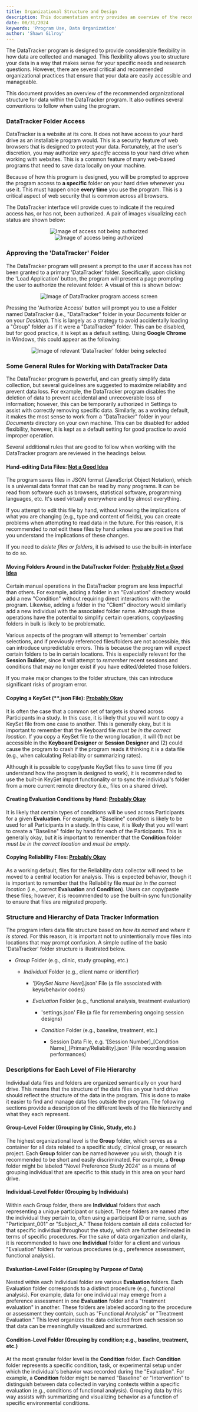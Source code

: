 ```yaml
---
title: Organizational Structure and Design
description: This documentation entry provides an overview of the recommended organizational structure for data within the DataTracker program. It also outlines several conventions to follow when using the program.
date: 08/31/2024
keywords: 'Program Use, Data Organization'
author: 'Shawn Gilroy'
---
```


The DataTracker program is designed to provide considerable flexibility in how data are collected and managed. This flexibility allows you to structure your data in a way that makes sense for your specific needs and research questions. However, there are several critical and recommended organizational practices that ensure that your data are easily accessible and manageable.

This document provides an overview of the recommended organizational structure for data within the DataTracker program. It also outlines several conventions to follow when using the program.

### DataTracker Folder Access

DataTracker is a website at its core. It does not have access to your hard drive as an installable program would. This is a security feature of web browsers that is designed to protect your data. Fortunately, at the user's discretion, you may authorize _very specific_ access to your hard drive when working with websites. This is a common feature of many web-based programs that need to save data locally on your machine.

Because of how this program is designed, you will be prompted to approve the program access to **a specific** folder on your hard drive whenever you use it. This must happen once **every time** you use the program. This is a critical aspect of web security that is common across all browsers.

The DataTracker interface will provide cues to indicate if the required access has, or has not, been authorized. A pair of images visualizing each status are shown below:

<div align="middle" width="100%">
    <img src="/docs/access_not_authorized.png" alt="Image of access not being authorized" />
    <img src="/docs/access_authorized.png" alt="Image of access being authorized" />
</div>

### Approving the 'DataTracker' Folder

The DataTracker program will present a prompt to the user if access has not been granted to a primary 'DataTracker' folder. Specifically, upon clicking the 'Load Application' button, the program will present a page prompting the user to authorize the relevant folder. A visual of this is shown below:

<div align="center" width="100%">
    <img src="/docs/authorize_folder_access.png" alt="Image of DataTracker program access screen"/>
</div>

Pressing the 'Authorize Access' button will prompt you to use a Folder named DataTracker (i.e., "DataTracker" folder in your _Documents_ folder or on your _Desktop_). This is largely as a strategy to avoid accidentally loading a "Group" folder as if it were a "DataTracker" folder. This can be disabled, but for good practice, it is kept as a default setting. Using **Google Chrome** in Windows, this could appear as the following:

<div align="center" width="100%">
    <img src="/docs/approve_folder.png" alt="Image of relevant 'DataTracker' folder being selected"/>
</div>

### Some General Rules for Working with DataTracker Data

The DataTracker program is powerful, and can greatly simplify data collection, but several guidelines are suggested to maximize reliability and prevent data loss. For example, the DataTracker program disables the deletion of data to prevent accidental and unrecoverable loss of information; however, this can be temporarily authorized in Settings to assist with correctly removing specific data. Similarly, as a working default, it makes the most sense to work from a "DataTracker" folder in your _Documents_ directory on your own machine. This can be disabled for added flexibility, however, it is kept as a default setting for good practice to avoid improper operation.

Several additional rules that are good to follow when working with the DataTracker program are reviewed in the headings below.

#### Hand-editing Data Files: <ins>Not a Good Idea</ins>

The program saves files in JSON format (JavaScript Object Notation), which is a universal data format that can be read by many programs. It can be read from software such as browsers, statistical software, programming languages, etc. It's used virtually everywhere and by almost everything.

If you attempt to edit this file by hand, without knowing the implications of what you are changing (e.g., type and content of fields), you can create problems when attempting to read data in the future. For this reason, it is recommended to _not_ edit these files by hand unless you are positive that you understand the implications of these changes.

If you need to _delete files or folders_, it is advised to use the built-in interface to do so.

#### Moving Folders Around in the DataTracker Folder: <ins>Probably Not a Good Idea</ins>

Certain manual operations in the DataTracker program are less impactful than others. For example, adding a folder in an "Evaluation" directory would add a new "Condition" without requiring direct interactions with the program. Likewise, adding a folder in the "Client" directory would similarly add a new individual with the associated folder name. Although these operations have the potential to simplify certain operations, copy/pasting folders in bulk is likely to be problematic.

Various aspects of the program will attempt to 'remember' certain selections, and if previously referenced files/folders are not accessible, this can introduce unpredictable errors. This is because the program will _expect_ certain folders to be in certain locations. This is especially relevant for the **Session Builder**, since it will attempt to _remember_ recent sessions and conditions that may no longer exist if you have edited/deleted those folders.

If you make major changes to the folder structure, this can introduce significant risks of program error.

#### Copying a KeySet (\*\*.json File): <ins>Probably Okay</ins>

It is often the case that a common set of targets is shared across Participants in a study. In this case, it is likely that you will want to copy a KeySet file from one case to another. This is generally okay, but it is important to remember that the Keyboard file _must be in the correct location_. If you copy a KeySet file to the wrong location, it will (1) not be accessible in the **Keyboard Designer** or **Session Designer** and (2) could cause the program to crash if the program reads it thinking it is a data file (e.g., when calculating Reliability or summarizing rates).

Although it is possible to copy/paste KeySet files to save time (if you understand how the program is designed to work), it is recommended to use the built-in KeySet import functionality or to sync the individual's folder from a more current remote directory (i.e., files on a shared drive).

#### Creating Evaluation Conditions by Hand: <ins>Probably Okay</ins>

It is likely that certain types of conditions will be used across Participants for a given **Evaluation**. For example, a "Baseline" condition is likely to be used for all Participants in a study. In this case, it is likely that you will want to create a "Baseline" folder by hand for each of the Participants. This is generally okay, but it is important to remember that the **Condition** folder _must be in the correct location_ and _must be empty_.

#### Copying Reliability Files: <ins>Probably Okay</ins>

As a working default, files for the Reliability data collector will need to be moved to a central location for analysis. This is expected behavior, though it is important to remember that the Reliability file _must be in the correct location_ (i.e., correct **Evaluation** and **Condition**). Users can copy/paste these files; however, it is recommended to use the built-in sync functionality to ensure that files are migrated properly.

### Structure and Hierarchy of Data Tracker Information

The program infers data file structure based on _how its named_ and _where it is stored_. For this reason, it is important not to unintentionally move files into locations that may prompt confusion. A simple outline of the basic 'DataTracker' folder structure is illustrated below.

- _Group_ Folder (e.g., clinic, study grouping, etc.)

  - _Individual_ Folder (e.g., client name or identifier)

    - '[_KeySet Name Here_].json' File (a file associated with keys/behavior codes)

    - _Evaluation_ Folder (e.g., functional analysis, treatment evaluation)

      - 'settings.json' File (a file for remembering ongoing session designs)

      - _Condition_ Folder (e.g., baseline, treatment, etc.)

        - Session Data File, e.g. '[Session Number]\_[Condition Name]\_[Primary/Reliability].json' (File recording session performances)

### Descriptions for Each Level of File Hierarchy

Individual data files and folders are organized semantically on your hard drive. This means that the structure of the data files on your hard drive should reflect the structure of the data in the program. This is done to make it easier to find and manage data files outside the program. The following sections provide a description of the different levels of the file hierarchy and what they each represent.

#### Group-Level Folder (Grouping by Clinic, Study, etc.)

The highest organizational level is the **Group** folder, which serves as a container for all data related to a specific study, clinical group, or research project. Each **Group** folder can be named however you wish, though it is recommended to be short and easily discriminated. For example, a **Group** folder might be labeled "Novel Preference Study 2024" as a means of grouping individual that are specific to this study in this area on your hard drive.

#### Individual-Level Folder (Grouping by Individuals)

Within each Group folder, there are **Individual** folders that each representing a unique participant or subject. These folders are named after the individual they pertain to, often using a participant ID or name, such as "Participant_001" or "Subject_A." These folders contain all data collected for that specific individual throughout the study, which are further delineated in terms of specific procedures. For the sake of data organization and clarity, it is recommended to have one **Individual** folder for a client and various "Evaluation" folders for various procedures (e.g., preference assessment, functional analysis).

#### Evaluation-Level Folder (Grouping by Purpose of Data)

Nested within each Individual folder are various **Evaluation** folders. Each Evaluation folder corresponds to a distinct procedure (e.g., functional analysis). For example, data for one individual may emerge from a preference assessment in one **Evaluation** folder and a "treatment evaluation" in another. These folders are labeled according to the procedure or assessment they contain, such as "Functional Analysis" or "Treatment Evaluation." This level organizes the data collected from each session so that data can be meaningfully visualized and summarized.

#### Condition-Level Folder (Grouping by condition; e.g., baseline, treatment, etc.)

At the most granular folder level is the **Condition** folder. Each **Condition** folder represents a specific condition, task, or experimental setup under which the individual's behavior was recorded during the "Evaluation". For example, a **Condition** folder might be named "Baseline" or "Intervention" to distinguish between data collected in varying contexts within a specific evaluation (e.g., conditions of functional analysis). Grouping data by this way assists with summarizing and visualizing behavior as a function of specific environmental conditions.
